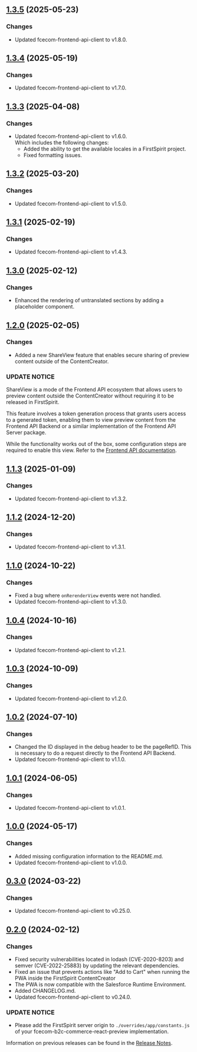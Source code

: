 ## [1.3.5](https://github.com/e-Spirit/fcecom-b2c-commerce-react-preview/compare/v1.3.4...v1.3.5) (2025-05-23)

### Changes

* Updated fcecom-frontend-api-client to v1.8.0.

## [1.3.4](https://github.com/e-Spirit/fcecom-b2c-commerce-react-preview/compare/v1.3.3...v1.3.4) (2025-05-19)

### Changes

* Updated fcecom-frontend-api-client to v1.7.0.

## [1.3.3](https://github.com/e-Spirit/fcecom-b2c-commerce-react-preview/compare/v1.3.2...v1.3.3) (2025-04-08)

### Changes

* Updated fcecom-frontend-api-client to v1.6.0.<br>
  Which includes the following changes:
  * Added the ability to get the available locales in a FirstSpirit project.
  * Fixed formatting issues.

## [1.3.2](https://github.com/e-Spirit/fcecom-b2c-commerce-react-preview/compare/v1.3.1...v1.3.2) (2025-03-20)

### Changes

* Updated fcecom-frontend-api-client to v1.5.0.

## [1.3.1](https://github.com/e-Spirit/fcecom-b2c-commerce-react-preview/compare/v1.3.0...v1.3.1) (2025-02-19)

### Changes

* Updated fcecom-frontend-api-client to v1.4.3.

## [1.3.0](https://github.com/e-Spirit/fcecom-b2c-commerce-react-preview/compare/v1.2.0...v1.3.0) (2025-02-12)

### Changes
* Enhanced the rendering of untranslated sections by adding a placeholder component.

## [1.2.0](https://github.com/e-Spirit/fcecom-b2c-commerce-react-preview/compare/v1.1.2...v1.2.0) (2025-02-05)

### Changes
* Added a new ShareView feature that enables secure sharing of preview content outside of the ContentCreator.

### UPDATE NOTICE

ShareView is a mode of the Frontend API ecosystem that allows users to preview content outside the ContentCreator without requiring it to be released in FirstSpirit.

This feature involves a token generation process that grants users access to a generated token, enabling them to view preview content from the Frontend API Backend or a similar implementation of the Frontend API Server package.

While the functionality works out of the box, some configuration steps are required to enable this view. Refer to the [Frontend API documentation](https://docs.e-spirit.com/ecom/fsconnect-com-api/fsconnect-com-frontend-api/latest/share-view/).

## [1.1.3](https://github.com/e-Spirit/fcecom-b2c-commerce-react-preview/compare/v1.1.2...v1.1.3) (2025-01-09)

### Changes

* Updated fcecom-frontend-api-client to v1.3.2.

## [1.1.2](https://github.com/e-Spirit/fcecom-b2c-commerce-react-preview/compare/v1.1.0...v1.1.2) (2024-12-20)

### Changes

* Updated fcecom-frontend-api-client to v1.3.1.

## [1.1.0](https://github.com/e-Spirit/fcecom-b2c-commerce-react-preview/compare/v1.0.4...v1.1.0) (2024-10-22)

### Changes

* Fixed a bug where `onRerenderView` events were not handled.
* Updated fcecom-frontend-api-client to v1.3.0.

## [1.0.4](https://github.com/e-Spirit/fcecom-b2c-commerce-react-preview/compare/v1.0.3...v1.0.4) (2024-10-16)

### Changes

* Updated fcecom-frontend-api-client to v1.2.1.

## [1.0.3](https://github.com/e-Spirit/fcecom-b2c-commerce-react-preview/compare/v1.0.2...v1.0.3) (2024-10-09)

### Changes

* Updated fcecom-frontend-api-client to v1.2.0.

## [1.0.2](https://github.com/e-Spirit/fcecom-b2c-commerce-react-preview/compare/v1.0.1...v1.0.2) (2024-07-10)

### Changes

* Changed the ID displayed in the debug header to be the pageRefID. This is necessary to do a request directly to the Frontend API Backend.
* Updated fcecom-frontend-api-client to v1.1.0.

## [1.0.1](https://github.com/e-Spirit/fcecom-b2c-commerce-react-preview/compare/v1.0.0...v1.0.1) (2024-06-05)

### Changes

* Updated fcecom-frontend-api-client to v1.0.1.

## [1.0.0](https://github.com/e-Spirit/fcecom-b2c-commerce-react-preview/compare/v0.3.0...v1.0.0) (2024-05-17)

### Changes

* Added missing configuration information to the README.md.
* Updated fcecom-frontend-api-client to v1.0.0.

## [0.3.0](https://github.com/e-Spirit/fcecom-b2c-commerce-react-preview/compare/v0.2.0...v0.3.0) (2024-03-22)

### Changes

* Updated fcecom-frontend-api-client to v0.25.0.

## [0.2.0](https://github.com/e-Spirit/fcecom-b2c-commerce-react-preview/compare/v0.1.3...v0.2.0) (2024-02-12)

### Changes
* Fixed security vulnerabilities located in lodash (CVE-2020-8203) and semver (CVE-2022-25883) by updating the relevant dependencies.
* Fixed an issue that prevents actions like "Add to Cart" when running the PWA inside the FirstSpirit ContentCreator
* The PWA is now compatible with the Salesforce Runtime Environment.
* Added CHANGELOG.md.
* Updated fcecom-frontend-api-client to v0.24.0.

### UPDATE NOTICE
* Please add the FirstSpirit server origin to `./overrides/app/constants.js` of your fcecom-b2c-commerce-react-preview implementation.

Information on previous releases can be found in the [Release Notes](https://docs.e-spirit.com/ecom/fsconnect-com/FirstSpirit_Connect_for_Commerce_Releasenotes_EN.html).
